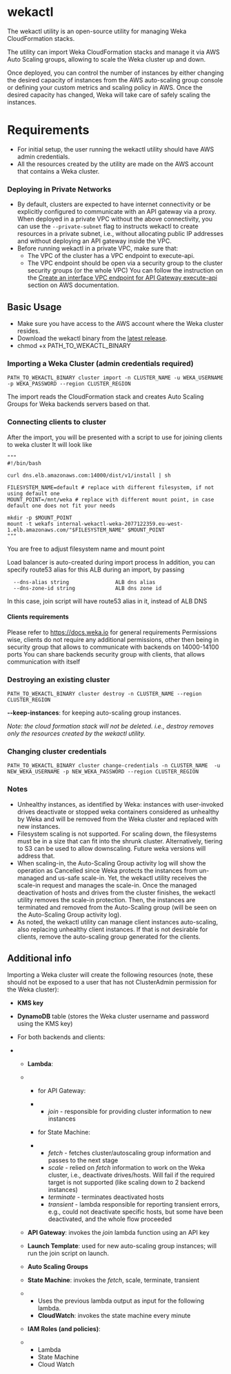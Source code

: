 # wekactl

The wekactl utility is an open-source utility for managing Weka CloudFormation stacks.

The utility can import Weka CloudFormation stacks and manage it via AWS Auto Scaling groups, allowing to scale the Weka cluster up and down.

Once deployed, you can control the number of instances by either changing the desired capacity of instances from the AWS auto-scaling group console or defining your custom metrics and scaling policy in AWS. Once the desired capacity has changed, Weka will take care of safely scaling the instances.

# Requirements

- For initial setup, the user running the wekactl utility should have AWS admin credentials.
- All the resources created by the utility are made on the AWS account that contains a Weka cluster.

### Deploying in Private Networks
- By default, clusters are expected to have internet connectivity or be explicitly configured to communicate with an API gateway via a proxy.
When deployed in a private VPC without the above connectivity, you can use the `--private-subnet` flag to instructs wekactl to create resources in a private subnet, i.e., without allocating public IP addresses and without deploying an API gateway inside the VPC.
- Before running wekactl in a private VPC, make sure that:
  - The VPC of the cluster has a VPC endpoint to execute-api.
  - The VPC endpoint should be open via a security group to the cluster security groups (or the whole VPC)
You can follow the instruction on the [Create an interface VPC endpoint for API Gateway execute-api](https://docs.aws.amazon.com/apigateway/latest/developerguide/apigateway-private-apis.html#apigateway-private-api-create-interface-vpc-endpoint "AWS Documentation") section on AWS documentation.


## Basic Usage

- Make sure you have access to the AWS account where the Weka cluster resides.
- Download the wekactl binary from the [latest release](https://github.com/weka/wekactl/releases/latest).
- chmod +x PATH_TO_WEKACTL_BINARY

### Importing a Weka Cluster (admin credentials required)

```
PATH_TO_WEKACTL_BINARY cluster import -n CLUSTER_NAME -u WEKA_USERNAME -p WEKA_PASSWORD --region CLUSTER_REGION
```

The import reads the CloudFormation stack and creates Auto Scaling Groups for Weka backends servers based on that.

### Connecting clients to cluster
After the import, you will be presented with a script to use for joining clients to weka cluster
It will look like
```
"""
#!/bin/bash

curl dns.elb.amazonaws.com:14000/dist/v1/install | sh

FILESYSTEM_NAME=default # replace with different filesystem, if not using default one
MOUNT_POINT=/mnt/weka # replace with different mount point, in case default one does not fit your needs

mkdir -p $MOUNT_POINT
mount -t wekafs internal-wekactl-weka-2077122359.eu-west-1.elb.amazonaws.com/"$FILESYSTEM_NAME" $MOUNT_POINT
"""
```
You are free to adjust filesystem name and mount point

Load balancer is auto-created during import process
In addition, you can specify route53 alias for this ALB during an import, by passing 
```
  --dns-alias string               ALB dns alias
  --dns-zone-id string             ALB dns zone id
```

In this case, join script will have route53 alias in it, instead of ALB DNS

#### Clients requirements
Please refer to https://docs.weka.io for general requirements
Permissions wise, clients do not require any additional permissions, 
other then being in security group that allows to communicate with backends on 14000-14100 ports
You can share backends security group with clients, that allows communication with itself

### Destroying an existing cluster

```
PATH_TO_WEKACTL_BINARY cluster destroy -n CLUSTER_NAME --region CLUSTER_REGION
```

**--keep-instances**: for keeping auto-scaling group instances.

*Note: the cloud formation stack will not be deleted. i.e., destroy removes only the resources created by the wekactl utility.*

### Changing cluster credentials
    PATH_TO_WEKACTL_BINARY cluster change-credentials -n CLUSTER_NAME  -u NEW_WEKA_USERNAME -p NEW_WEKA_PASSWORD --region CLUSTER_REGION

### Notes

- Unhealthy instances, as identified by Weka: instances with user-invoked drives deactivate or stopped weka containers considered as unhealthy by Weka and will be removed from the Weka cluster and replaced with new instances.
- Filesystem scaling is not supported. For scaling down, the filesystems must be in a size that can fit into the shrunk cluster. Alternatively, tiering to S3 can be used to allow downscaling. Future weka versions will address that.
- When scaling-in, the Auto-Scaling Group activity log will show the operation as Cancelled since Weka protects the instances from un-managed and us-safe scale-in. Yet, the wekactl utility receives the scale-in request and manages the scale-in. Once the managed deactivation of hosts and drives from the cluster finishes, the wekactl utility removes the scale-in protection. Then, the instances are terminated and removed from the Auto-Scaling group (will be seen on the Auto-Scaling Group activity log).
- As noted, the wekactl utility can manage client instances auto-scaling, also replacing unhealthy client instances. If that is not desirable for clients, remove the auto-scaling group generated for the clients.

## Additional info

Importing a Weka cluster will create the following resources (note, these should not be exposed to a user that has not ClusterAdmin permission for the Weka cluster):

- **KMS key**

- **DynamoDB** table (stores the Weka cluster username and password using the KMS key)

- For both backends and clients:

- - **Lambda**:

  - - for API Gateway:

    - - *join* - responsible for providing cluster information to new instances

    - for State Machine:

    - - *fetch* - fetches cluster/autoscaling group information and passes to the next stage
      - *scale* - relied on *fetch* information to work on the Weka cluster, i.e., deactivate drives/hosts. Will fail if the required target is not supported (like scaling down to 2 backend instances)
      - *terminate* - terminates deactivated hosts
      - *transient* - lambda responsible for reporting transient errors, e.g., could not deactivate specific hosts, but some have been deactivated, and the whole flow proceeded

  - **API Gateway**: invokes the *join* lambda function using an API key

  - **Launch Template**: used for new auto-scaling group instances; will run the join script on launch.

  - **Auto Scaling Groups**

  - **State Machine**: invokes the *fetch*, scale, terminate, transient

  - - Uses the previous lambda output as input for the following lambda.
    - **CloudWatch**: invokes the state machine every minute

  - **IAM Roles (and policies)**:

  - - Lambda
    - State Machine
    - Cloud Watch
